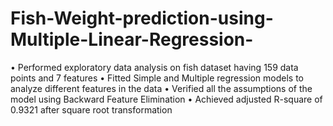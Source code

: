 # Fish-Weight-prediction-using-Multiple-Linear-Regression-
•	Performed exploratory data analysis on fish dataset having 159 data points and 7 features
•	Fitted Simple and Multiple regression models to analyze different features in the data
•	Verified all the assumptions of the model using Backward Feature Elimination 
•	Achieved adjusted R-square of  0.9321 after square root transformation 
